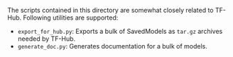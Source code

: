 The scripts contained in this directory are somewhat closely related to TF-Hub. Following utilities are supported:

* `export_for_hub.py`: Exports a bulk of SavedModels as `tar.gz` archives needed by TF-Hub. 
* `generate_doc.py`: Generates documentation for a bulk of models. 
